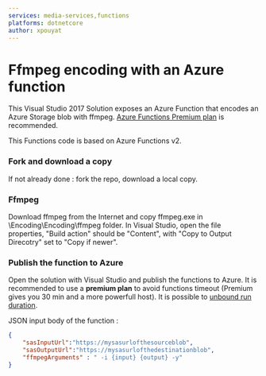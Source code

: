 ```yaml
---
services: media-services,functions
platforms: dotnetcore
author: xpouyat
---
```


# Ffmpeg encoding with an Azure function
This Visual Studio 2017 Solution exposes an Azure Function that encodes an Azure Storage blob with ffmpeg. [Azure Functions Premium plan](https://docs.microsoft.com/en-us/azure/azure-functions/functions-premium-plan
) is recommended.

This Functions code is based on Azure Functions v2.

### Fork and download a copy
If not already done : fork the repo, download a local copy.

### Ffmpeg
Download ffmpeg from the Internet and copy ffmpeg.exe in \Encoding\Encoding\ffmpeg folder.
In Visual Studio, open the file properties, "Build action" should be "Content", with "Copy to Output Direcotry" set to "Copy if newer".

### Publish the function to Azure
Open the solution with Visual Studio and publish the functions to Azure.
It is recommended to use a **premium plan** to avoid functions timeout (Premium gives you 30 min and a more powerfull host).
It is possible to [unbound run duration](https://docs.microsoft.com/en-us/azure/azure-functions/functions-premium-plan#longer-run-duration).

JSON input body of the function :
```json
{
    "sasInputUrl":"https://mysasurlofthesourceblob",
    "sasOutputUrl":"https://mysasurlofthedestinationblob",
    "ffmpegArguments" : " -i {input} {output} -y"
}
```
